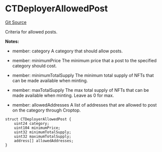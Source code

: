 # CTDeployerAllowedPost
[Git Source](https://github.com/mejango/croptop-core/blob/5d3db1b227bc3b1304f2032a17d2b64e4f748d4f/src/structs/CTDeployerAllowedPost.sol)

Criteria for allowed posts.

**Notes:**
- member: category A category that should allow posts.

- member: minimumPrice The minimum price that a post to the specified category should cost.

- member: minimumTotalSupply The minimum total supply of NFTs that can be made available when minting.

- member: maxTotalSupply The max total supply of NFTs that can be made available when minting. Leave as 0 for
max.

- member: allowedAddresses A list of addresses that are allowed to post on the category through Croptop.


```solidity
struct CTDeployerAllowedPost {
    uint24 category;
    uint104 minimumPrice;
    uint32 minimumTotalSupply;
    uint32 maximumTotalSupply;
    address[] allowedAddresses;
}
```

